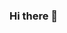 ### Hi there 👋

<!--
**p-jura/p-jura** is a ✨ _special_ ✨ repository because its `README.md` (this file) appears on your GitHub profile.

Here are some ideas to get you started:

- 🔭 I’m currently working on ... whish List app
- 🌱 I’m currently learning ... Flutter&Dart
- 👯 I’m looking to collaborate on ... literaly anverything ;)
- 🤔 I’m looking for help with ... finding a junior job ;)
- 💬 Ask me about ... anything
- 📫 How to reach me: ... www.linkedin.com/in/p-jura-pawel-juroszek
- 😄 Pronouns: ... Hi/Him
- ⚡ Fun fact: ... one glass of water contains more atoms than there are glasses of water in all earth's oceans.
-->
